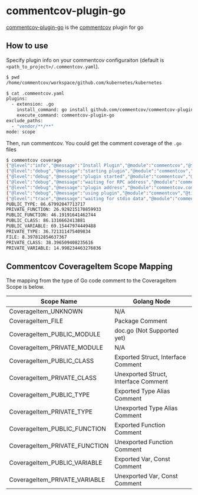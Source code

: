 # commentcov-plugin-go

[commentcov-plugin-go](https://github.com/commentcov/commentcov-plugin-go) is the [commentcov](https://github.com/commentcov/commentcov) plugin for go

## How to use

Specify plugin info on your commentcov configuraiton (default is `<path_to_project>/.commentcov.yaml`).

```bash
$ pwd
/home/commentcov/workspace/github.com/kubernetes/kubernetes

$ cat .commentcov.yaml
plugins:
  - extension: .go
    install_command: go install github.com/commentcov/commentcov-plugin-go@latest
    execute_command: commentcov-plugin-go
exclude_paths:
  - "vendor/**/**"
mode: scope
```

Then, run commentcov. You could get the comment coverage of the `.go` files
```bash
$ commentcov coverage
{"@level":"info","@message":"Install Plugin","@module":"commentcov","@timestamp":"2022-06-04T09:49:57.276670+09:00","plugin":"commentcov-plugin-for-go"}
{"@level":"debug","@message":"starting plugin","@module":"commentcov","@timestamp":"2022-06-04T09:49:59.637761+09:00","args":["commentcov-plugin-go"],"path":"/home/commentcov/go/bin/commentcov-plugin-go"}
{"@level":"debug","@message":"plugin started","@module":"commentcov","@timestamp":"2022-06-04T09:49:59.637963+09:00","path":"/home/commentcov/go/bin/commentcov-plugin-go","pid":302317}
{"@level":"debug","@message":"waiting for RPC address","@module":"commentcov","@timestamp":"2022-06-04T09:49:59.638000+09:00","path":"/home/commentcov/go/bin/commentcov-plugin-go"}
{"@level":"debug","@message":"plugin address","@module":"commentcov.commentcov-plugin-go","@timestamp":"2022-06-04T09:49:59.641455+09:00","address":"/tmp/plugin3894134805","network":"unix","timestamp":"2022-06-04T09:49:59.641+0900"}
{"@level":"debug","@message":"using plugin","@module":"commentcov","@timestamp":"2022-06-04T09:49:59.641511+09:00","version":1}
{"@level":"trace","@message":"waiting for stdio data","@module":"commentcov.stdio","@timestamp":"2022-06-04T09:49:59.642178+09:00"}
PUBLIC_TYPE: 86.67992047713717
PRIVATE_FUNCTION: 26.929215170859933
PUBLIC_FUNCTION: 46.19191641462744
PUBLIC_CLASS: 86.1316662413881
PUBLIC_VARIABLE: 69.15447974449488
PRIVATE_TYPE: 36.721311475409834
FILE: 8.397812854637367
PRIVATE_CLASS: 38.396509408235616
PRIVATE_VARIABLE: 14.998234463276836
```

## Commentcov CoverageItem Scope Mapping

The mapping from the type of Go code comment to the CoverageItem Scope is below.

| Scope Name                    | Golang Node                          |
|-------------------------------|--------------------------------------|
| CoverageItem_UNKNOWN          | N/A                                  |
| CoverageItem_FILE             | Package Comment                      |
| CoverageItem_PUBLIC_MODULE    | doc.go (Not Supported yet)           |
| CoverageItem_PRIVATE_MODULE   | N/A                                  |
| CoverageItem_PUBLIC_CLASS     | Exported Struct, Interface Comment   |
| CoverageItem_PRIVATE_CLASS    | Unexported Struct, Interface Comment |
| CoverageItem_PUBLIC_TYPE      | Exported Type Alias Comment          |
| CoverageItem_PRIVATE_TYPE     | Unexported Type Alias Comment        |
| CoverageItem_PUBLIC_FUNCTION  | Exported Function Comment            |
| CoverageItem_PRIVATE_FUNCTION | Unexported Function Comment          |
| CoverageItem_PUBLIC_VARIABLE  | Exported Var, Const Comment          |
| CoverageItem_PRIVATE_VARIABLE | Unexported Var, Const Comment        |

